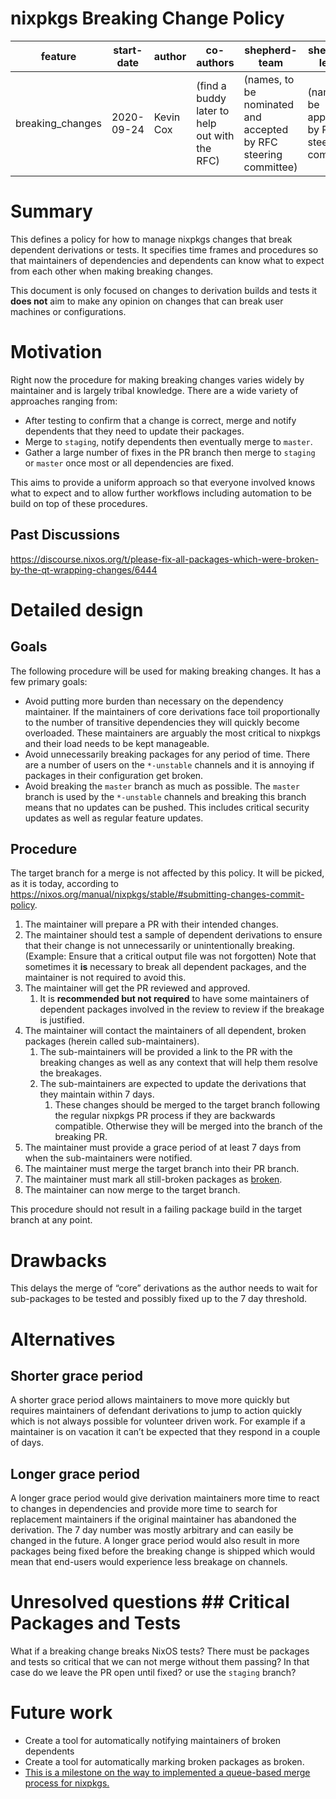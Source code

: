 # nixpkgs Breaking Change Policy

| feature          | start-date | author    | co-authors                                    | shepherd-team                                                   | shepherd-leader                                  | related-issues                             |
| ---------------- | ---------- | --------- | --------------------------------------------- | --------------------------------------------------------------- | ------------------------------------------------ | ------------------------------------------ |
| breaking_changes | 2020-09-24 | Kevin Cox | (find a buddy later to help out with the RFC) | (names, to be nominated and accepted by RFC steering committee) | (name to be appointed by RFC steering committee) | (will contain links to implementation PRs) |


# Summary

This defines a policy for how to manage nixpkgs changes that break dependent
derivations or tests. It specifies time frames and procedures so that
maintainers of dependencies and dependents can know what to expect from each
other when making breaking changes.

This document is only focused on changes to derivation builds and tests it
**does not** aim to make any opinion on changes that can break user machines or
configurations.

# Motivation

Right now the procedure for making breaking changes varies widely by maintainer
and is largely tribal knowledge. There are a wide variety of approaches ranging
from:

- After testing to confirm that a change is correct, merge and notify
  dependents that they need to update their packages.
- Merge to `staging`, notify dependents then eventually merge to `master`.
- Gather a large number of fixes in the PR branch then merge to `staging` or
  `master` once most or all dependencies are fixed.

This aims to provide a uniform approach so that everyone involved knows what to
expect and to allow further workflows including automation to be build on top
of these procedures.

## Past Discussions

https://discourse.nixos.org/t/please-fix-all-packages-which-were-broken-by-the-qt-wrapping-changes/6444

# Detailed design

## Goals

The following procedure will be used for making breaking changes. It has a few
primary goals:

- Avoid putting more burden than necessary on the dependency maintainer. If the
  maintainers of core derivations face toil proportionally to the number of
  transitive dependencies they will quickly become overloaded. These
  maintainers are arguably the most critical to nixpkgs and  their load needs
  to be kept manageable.
- Avoid unnecessarily breaking packages for any period of time. There are a
  number of users on the `*-unstable` channels and it is annoying if packages
  in their configuration get broken.
- Avoid breaking the `master` branch as much as possible. The `master` branch
  is used by the `*-unstable` channels and breaking this branch means that no
  updates can be pushed. This includes critical security updates as well as
  regular feature updates.

## Procedure

The target branch for a merge is not affected by this policy. It will be picked, as it is today, according to https://nixos.org/manual/nixpkgs/stable/#submitting-changes-commit-policy.

1. The maintainer will prepare a PR with their intended changes.
2. The maintainer should test a sample of dependent derivations to ensure that
their change is not unnecessarily or unintentionally breaking. (Example: Ensure
that a critical output file was not forgotten) Note that sometimes it **is**
necessary to break all dependent packages, and the maintainer is not required
to avoid this.
3. The maintainer will get the PR reviewed and approved.
    1. It is **recommended but not required** to have some maintainers of
    dependent packages involved in the review to review if the breakage is
    justified.
4. The maintainer will contact the maintainers of all dependent, broken
packages (herein called sub-maintainers).
    1. The sub-maintainers will be provided a link to the PR with the breaking
    changes as well as any context that will help them resolve the breakages.
    2. The sub-maintainers are expected to update the derivations that they
    maintain within 7 days.
        1. These changes should be merged to the target branch following the regular
        nixpkgs PR process if they are backwards compatible. Otherwise they
        will be merged into the branch of the breaking PR.
5. The maintainer must provide a grace period of at least 7 days from when the
sub-maintainers were notified.
6. The maintainer must merge the target branch into their PR branch.
7. The maintainer must mark all still-broken packages as
[broken](https://nixos.org/manual/nixpkgs/stable/#sec-standard-meta-attributes).
8. The maintainer can now merge to the target branch.

This procedure should not result in a failing package build in the target branch at any
point.

# Drawbacks

This delays the merge of “core” derivations as the author needs to wait for
sub-packages to be tested and possibly fixed up to the 7 day threshold.

# Alternatives

## Shorter grace period

A shorter grace period allows maintainers to move more quickly but requires
maintainers of defendant derivations to jump to action quickly which is not
always possible for volunteer driven work. For example if a maintainer is on
vacation it can’t be expected that they respond in a couple of days.

## Longer grace period

A longer grace period would give derivation maintainers more time to react to
changes in dependencies and provide more time to search for replacement
maintainers if the original maintainer has abandoned the derivation. The 7 day
number was mostly arbitrary and can easily be changed in the future. A longer
grace period would also result in more packages being fixed before the breaking
change is shipped which would mean that end-users would experience less
breakage on channels.

# Unresolved questions ## Critical Packages and Tests

What if a breaking change breaks NixOS tests? There must be packages and tests
so critical that we can not merge without them passing? In that case do we
leave the PR open until fixed? or use the `staging` branch?

# Future work
- Create a tool for automatically notifying maintainers of broken dependents
- Create a tool for automatically marking broken packages as broken.
- [This is a milestone on the way to implemented a queue-based merge process
  for nixpkgs.](https://paper.dropbox.com/doc/MTSY8xKH6y1xDEwavyDNW)
